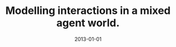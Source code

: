 ---
title: "Modelling interactions in a mixed agent world."
collection: publications
permalink: /publication/2013-01-01-Modelling-interactions-in-a-mixed-agent-world
date: 2013-01-01
venue: 'In the proceedings of European Modeling and Simulation Symposium'
citation: ' Wafa Johal,  Julie Dugdale,  Sylvie Pesty, &quot;Modelling interactions in a mixed agent world..&quot; In the proceedings of European Modeling and Simulation Symposium, 2013.'
---